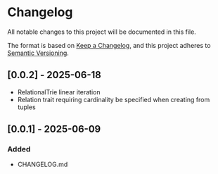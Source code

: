 # Changelog

All notable changes to this project will be documented in this file.

The format is based on [Keep a Changelog](https://keepachangelog.com/en/1.1.0/),
and this project adheres to [Semantic Versioning](https://semver.org/spec/v2.0.0.html).

## [0.0.2] - 2025-06-18

- RelationalTrie linear iteration
- Relation trait requiring cardinality be specified when creating from tuples

## [0.0.1] - 2025-06-09

### Added

- CHANGELOG.md